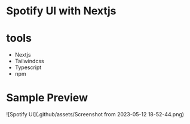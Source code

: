 # Spotify UI with Nextjs

# tools

- Nextjs
- Tailwindcss
- Typescript
- npm

# Sample Preview

![Spotify UI](.github/assets/Screenshot from 2023-05-12 18-52-44.png)
